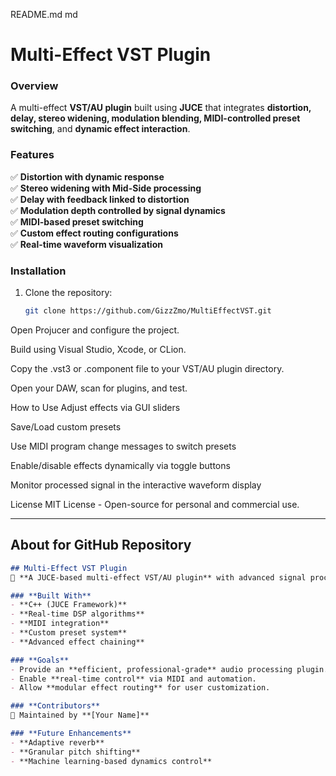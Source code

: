 README.md
md
# Multi-Effect VST Plugin

### **Overview**
A multi-effect **VST/AU plugin** built using **JUCE** that integrates **distortion, delay, stereo widening, modulation blending, MIDI-controlled preset switching**, and **dynamic effect interaction**.

### **Features**
✅ **Distortion with dynamic response**  
✅ **Stereo widening with Mid-Side processing**  
✅ **Delay with feedback linked to distortion**  
✅ **Modulation depth controlled by signal dynamics**  
✅ **MIDI-based preset switching**  
✅ **Custom effect routing configurations**  
✅ **Real-time waveform visualization**  

### **Installation**
1. Clone the repository:
   ```sh
   git clone https://github.com/GizzZmo/MultiEffectVST.git
Open Projucer and configure the project.

Build using Visual Studio, Xcode, or CLion.

Copy the .vst3 or .component file to your VST/AU plugin directory.

Open your DAW, scan for plugins, and test.

How to Use
Adjust effects via GUI sliders

Save/Load custom presets

Use MIDI program change messages to switch presets

Enable/disable effects dynamically via toggle buttons

Monitor processed signal in the interactive waveform display

License
MIT License - Open-source for personal and commercial use.


---

## **About for GitHub Repository**
```md
## Multi-Effect VST Plugin
🎸 **A JUCE-based multi-effect VST/AU plugin** with advanced signal processing.

### **Built With**
- **C++ (JUCE Framework)**
- **Real-time DSP algorithms**
- **MIDI integration**
- **Custom preset system**
- **Advanced effect chaining**

### **Goals**
- Provide an **efficient, professional-grade** audio processing plugin.
- Enable **real-time control** via MIDI and automation.
- Allow **modular effect routing** for user customization.

### **Contributors**
🚀 Maintained by **[Your Name]**

### **Future Enhancements**
- **Adaptive reverb**
- **Granular pitch shifting**
- **Machine learning-based dynamics control**
